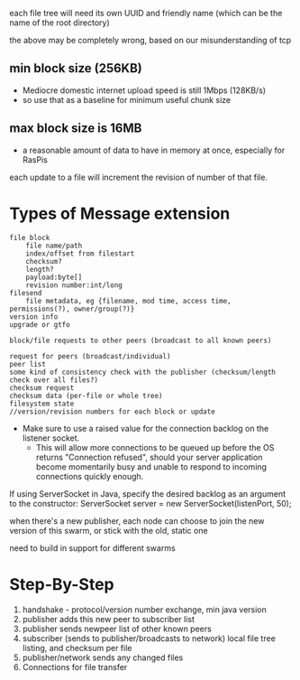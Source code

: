 <!-- MAX_CONNECTIONS
pipe
	peer
		ip address, port
listener -->

each file tree will need its own UUID and friendly name (which can be the name of the root directory)

the above may be completely wrong, based on our misunderstanding of tcp

min block size (256KB)
-----
* Mediocre domestic internet upload speed is still 1Mbps (128KB/s)
* so use that as a baseline for minimum useful chunk size

max block size is 16MB
-------
* a reasonable amount of data to have in memory at once, especially for RasPis

each update to a file will increment the revision of number of that file.

Types of Message extension
==========================

    file block
        file name/path
        index/offset from filestart
        checksum?
        length?
        payload:byte[]
        revision number:int/long
    filesend
        file metadata, eg {filename, mod time, access time, permissions(?), owner/group(?)}
    version info
    upgrade or gtfo

<!-- //'haveblock' advertisements to fellow subscribed mirrors -->
    block/file requests to other peers (broadcast to all known peers)

    request for peers (broadcast/individual)
    peer list
    some kind of consistency check with the publisher (checksum/length check over all files?)
    checksum request
    checksum data (per-file or whole tree)
    filesystem state
    //version/revision numbers for each block or update

* Make sure to use a raised value for the connection backlog on the listener socket.
    * This will allow more connections to be queued up before the OS returns "Connection refused",
should your server application become momentarily busy and unable to respond to incoming connections quickly enough.

If using ServerSocket in Java, specify the desired backlog as an argument to the constructor:
    ServerSocket server = new ServerSocket(listenPort, 50);

when there's a new publisher, each node can choose to join the new version of this swarm, or stick with the old, static one

need to build in support for different swarms

Step-By-Step
============
1. handshake - protocol/version number exchange, min java version
2. publisher adds this new peer to subscriber list
3. publisher sends newpeer list of other known peers
4. subscriber (sends to publisher/broadcasts to network) local file tree listing, and checksum per file
5. publisher/network sends any changed files
6. Connections for file transfer
